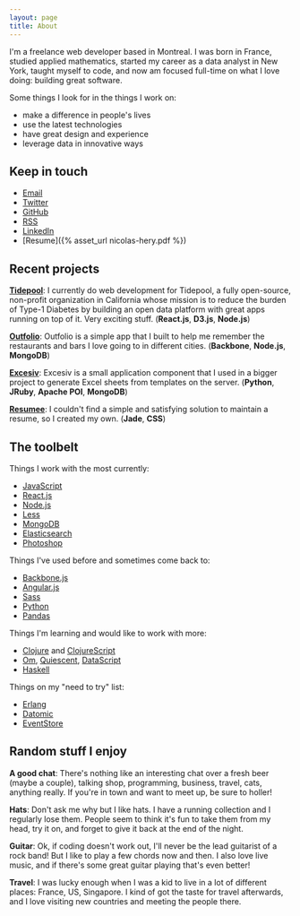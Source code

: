 ```yaml
---
layout: page
title: About
---
```


I'm a freelance web developer based in Montreal. I was born in France, studied applied mathematics, started my career as a data analyst in New York, taught myself to code, and now am focused full-time on what I love doing: building great software.

Some things I look for in the things I work on:

- make a difference in people's lives
- use the latest technologies
- have great design and experience
- leverage data in innovative ways

## Keep in touch

- [Email](mailto:hi@nicolashery.com)
- [Twitter](https://twitter.com/nicolas_hery)
- [GitHub](https://github.com/nicolashery)
- [RSS](/feed.xml)
- [LinkedIn](http://www.linkedin.com/in/nicolashery)
- [Resume]({% asset_url nicolas-hery.pdf %})

## Recent projects

**[Tidepool](http://tidepool.org/)**: I currently do web development for Tidepool, a fully open-source, non-profit organization in California whose mission is to reduce the burden of Type-1 Diabetes by building an open data platform with great apps running on top of it. Very exciting stuff.  (**React.js**, **D3.js**, **Node.js**)

**[Outfolio](http://outfol.io/)**: Outfolio is a simple app that I built to help me remember the restaurants and bars I love going to in different cities. (**Backbone**, **Node.js**, **MongoDB**)

**[Excesiv](https://github.com/nicolashery/excesiv)**: Excesiv is a small application component that I used in a bigger project to generate Excel sheets from templates on the server. (**Python**, **JRuby**, **Apache POI**, **MongoDB**)

**[Resumee](https://github.com/nicolashery/resumee)**: I couldn't find a simple and satisfying solution to maintain a resume, so I created my own. (**Jade**, **CSS**)

## The toolbelt

Things I work with the most currently:

- [JavaScript](http://en.wikipedia.org/wiki/JavaScript)
- [React.js](http://facebook.github.io/react/)
- [Node.js](http://nodejs.org/)
- [Less](http://lesscss.org/)
- [MongoDB](http://www.mongodb.org/)
- [Elasticsearch](http://www.elasticsearch.org/)
- [Photoshop](http://www.photoshop.com/)

Things I've used before and sometimes come back to:

- [Backbone.js](http://backbonejs.org/)
- [Angular.js](https://angularjs.org/)
- [Sass](http://sass-lang.com/)
- [Python](http://python.org/)
- [Pandas](http://pandas.pydata.org/)

Things I'm learning and would like to work with more:

- [Clojure](http://clojure.org/) and [ClojureScript](https://github.com/clojure/clojurescript)
- [Om](https://github.com/swannodette/om), [Quiescent](https://github.com/levand/quiescent), [DataScript](https://github.com/tonsky/datascript)
- [Haskell](http://www.haskell.org/haskellwiki/Haskell)

Things on my "need to try" list:

- [Erlang](http://www.erlang.org/)
- [Datomic](http://www.datomic.com/)
- [EventStore](http://geteventstore.com/)

## Random stuff I enjoy

**A good chat**: There's nothing like an interesting chat over a fresh beer (maybe a couple), talking shop, programming, business, travel, cats, anything really. If you're in town and want to meet up, be sure to holler!

**Hats**: Don't ask me why but I like hats. I have a running collection and I regularly lose them. People seem to think it's fun to take them from my head, try it on, and forget to give it back at the end of the night.

**Guitar**: Ok, if coding doesn't work out, I'll never be the lead guitarist of a rock band! But I like to play a few chords now and then. I also love live music, and if there's some great guitar playing that's even better!

**Travel**: I was lucky enough when I was a kid to live in a lot of different places: France, US, Singapore. I kind of got the taste for travel afterwards, and I love visiting new countries and meeting the people there.
